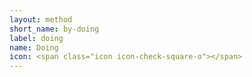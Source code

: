 ```yaml
---
layout: method
short_name: by-doing
label: doing
name: Doing
icon: <span class="icon icon-check-square-o"></span>
---
```

